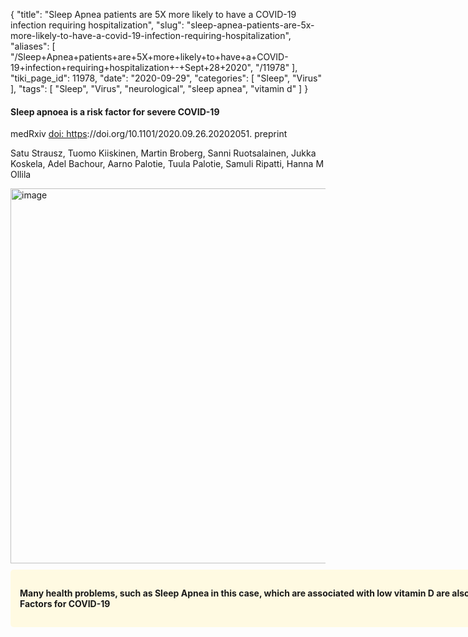 {
    "title": "Sleep Apnea patients are 5X more likely to have a COVID-19 infection requiring hospitalization",
    "slug": "sleep-apnea-patients-are-5x-more-likely-to-have-a-covid-19-infection-requiring-hospitalization",
    "aliases": [
        "/Sleep+Apnea+patients+are+5X+more+likely+to+have+a+COVID-19+infection+requiring+hospitalization+-+Sept+28+2020",
        "/11978"
    ],
    "tiki_page_id": 11978,
    "date": "2020-09-29",
    "categories": [
        "Sleep",
        "Virus"
    ],
    "tags": [
        "Sleep",
        "Virus",
        "neurological",
        "sleep apnea",
        "vitamin d"
    ]
}


#### Sleep apnoea is a risk factor for severe COVID-19

medRxiv   [doi: https](https://doi.org/https)://doi.org/10.1101/2020.09.26.20202051. preprint

Satu Strausz, Tuomo Kiiskinen, Martin Broberg, Sanni Ruotsalainen, Jukka Koskela, Adel Bachour, Aarno Palotie, Tuula Palotie, Samuli Ripatti, Hanna M Ollila

<img src="https://d378j1rmrlek7x.cloudfront.net/attachments/jpeg/sleep-apnea-covid-19.jpg" alt="image" width="600">

<div class="border" style="background-color:#FFFAE2;padding:15px;margin:10px 0;border-radius:5px;width:800px">

 **Many health problems, such as Sleep Apnea in this case, which are associated with low vitamin D are also risk Factors for COVID-19**
